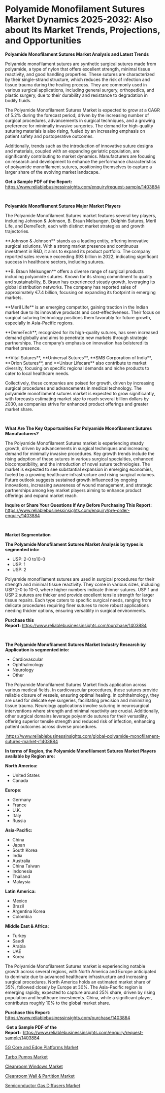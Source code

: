 <p><h1>Polyamide Monofilament Sutures Market Dynamics 2025-2032: Also about Its Market Trends, Projections, and Opportunities</h1></p><p><strong>Polyamide Monofilament Sutures Market Analysis and Latest Trends</strong></p>
<p><p>Polyamide monofilament sutures are synthetic surgical sutures made from polyamide, a type of nylon that offers excellent strength, minimal tissue reactivity, and good handling properties. These sutures are characterized by their single-strand structure, which reduces the risk of infection and tissue trauma during the healing process. They are commonly used in various surgical applications, including general surgery, orthopedics, and plastic surgery, due to their durability and resistance to degradation in bodily fluids.</p><p>The Polyamide Monofilament Sutures Market is expected to grow at a CAGR of 5.2% during the forecast period, driven by the increasing number of surgical procedures, advancements in surgical techniques, and a growing preference for minimally invasive surgeries. The demand for high-quality suturing materials is also rising, fueled by an increasing emphasis on patient safety and postoperative outcomes. </p><p>Additionally, trends such as the introduction of innovative suture designs and materials, coupled with an expanding geriatric population, are significantly contributing to market dynamics. Manufacturers are focusing on research and development to enhance the performance characteristics of polyamide monofilament sutures, positioning themselves to capture a larger share of the evolving market landscape.</p></p>
<p><strong>Get a Sample PDF of the Report:&nbsp;</strong> <a href="https://www.reliablebusinessinsights.com/enquiry/request-sample/1403884?utm_campaign=63&utm_medium=2&utm_source=Github&utm_content=ia&utm_term=28032025&utm_id=polyamide-monofilament-sutures">https://www.reliablebusinessinsights.com/enquiry/request-sample/1403884</a></p>
<p>&nbsp;</p>
<p><strong>Polyamide Monofilament Sutures Major Market Players</strong></p>
<p><p>The Polyamide Monofilament Sutures market features several key players, including Johnson & Johnson, B. Braun Melsungen, Dolphin Sutures, Meril Life, and DemeTech, each with distinct market strategies and growth trajectories.</p><p>**Johnson & Johnson** stands as a leading entity, offering innovative surgical solutions. With a strong market presence and continuous investment in R&D, it aims to expand its product portfolio. The company reported sales revenue exceeding $93 billion in 2022, indicating significant success in healthcare sectors, including sutures.</p><p>**B. Braun Melsungen** offers a diverse range of surgical products including polyamide sutures. Known for its strong commitment to quality and sustainability, B. Braun has experienced steady growth, leveraging its global distribution networks. The company has reported sales of approximately €7.4 billion, focusing on expanding its footprint in emerging markets.</p><p>**Meril Life** is an emerging competitor, gaining traction in the Indian market due to its innovative products and cost-effectiveness. Their focus on surgical suturing technology positions them favorably for future growth, especially in Asia-Pacific regions.</p><p>**DemeTech**, recognized for its high-quality sutures, has seen increased demand globally and aims to penetrate new markets through strategic partnerships. The company’s emphasis on innovation has bolstered its market presence.</p><p>**Vital Sutures**, **Universal Sutures**, **SMB Corporation of India**, **Orion Sutures**, and **Unisur Lifecare** also contribute to market diversity, focusing on specific regional demands and niche products to cater to local healthcare needs.</p><p>Collectively, these companies are poised for growth, driven by increasing surgical procedures and advancements in medical technology. The polyamide monofilament sutures market is expected to grow significantly, with forecasts estimating market size to reach several billion dollars by 2030, as companies strive for enhanced product offerings and greater market share.</p></p>
<p>&nbsp;</p>
<p><strong>What Are The Key Opportunities For Polyamide Monofilament Sutures Manufacturers?</strong></p>
<p><p>The Polyamide Monofilament Sutures market is experiencing steady growth, driven by advancements in surgical techniques and increasing demand for minimally invasive procedures. Key growth trends include the rising adoption of these sutures in various surgical specialties, enhanced biocompatibility, and the introduction of novel suture technologies. The market is expected to see substantial expansion in emerging economies, fueled by a growing healthcare infrastructure and rising surgical volumes. Future outlook suggests sustained growth influenced by ongoing innovations, increasing awareness of wound management, and strategic partnerships among key market players aiming to enhance product offerings and expand market reach.</p></p>
<p><strong>Inquire or Share Your Questions If Any Before Purchasing This Report:</strong> <a href="https://www.reliablebusinessinsights.com/enquiry/pre-order-enquiry/1403884?utm_campaign=63&utm_medium=2&utm_source=Github&utm_content=ia&utm_term=28032025&utm_id=polyamide-monofilament-sutures">https://www.reliablebusinessinsights.com/enquiry/pre-order-enquiry/1403884</a></p>
<p>&nbsp;</p>
<p><strong>Market Segmentation</strong></p>
<p><strong>The Polyamide Monofilament Sutures Market Analysis by types is segmented into:</strong></p>
<p><ul><li>USP: 2-0 to10-0</li><li>USP: 1</li><li>USP: 2</li></ul></p>
<p><p>Polyamide monofilament sutures are used in surgical procedures for their strength and minimal tissue reactivity. They come in various sizes, including USP 2-0 to 10-0, where higher numbers indicate thinner sutures. USP 1 and USP 2 sutures are thicker and provide excellent tensile strength for larger tissue repairs. Each type caters to specific surgical needs, ranging from delicate procedures requiring finer sutures to more robust applications needing thicker options, ensuring versatility in surgical environments.</p></p>
<p><strong>Purchase this Report:&nbsp;</strong><a href="https://www.reliablebusinessinsights.com/purchase/1403884?utm_campaign=63&utm_medium=2&utm_source=Github&utm_content=ia&utm_term=28032025&utm_id=polyamide-monofilament-sutures">https://www.reliablebusinessinsights.com/purchase/1403884</a></p>
<p>&nbsp;</p>
<p><strong>The Polyamide Monofilament Sutures Market Industry Research by Application is segmented into:</strong></p>
<p><ul><li>Cardiovascular</li><li>Ophthalmology</li><li>Neurology</li><li>Other</li></ul></p>
<p><p>The Polyamide Monofilament Sutures Market finds application across various medical fields. In cardiovascular procedures, these sutures provide reliable closure of vessels, ensuring optimal healing. In ophthalmology, they are used for delicate eye surgeries, facilitating precision and minimizing tissue trauma. Neurology applications involve suturing in neurosurgical interventions where strength and minimal reactivity are crucial. Additionally, other surgical domains leverage polyamide sutures for their versatility, offering superior tensile strength and reduced risk of infection, enhancing patient outcomes across diverse procedures.</p></p>
<p><a href="https://www.reliablebusinessinsights.com/global-polyamide-monofilament-sutures-market-r1403884?utm_campaign=63&utm_medium=2&utm_source=Github&utm_content=ia&utm_term=28032025&utm_id=polyamide-monofilament-sutures">&nbsp;https://www.reliablebusinessinsights.com/global-polyamide-monofilament-sutures-market-r1403884</a></p>
<p><strong>In terms of Region, the Polyamide Monofilament Sutures Market Players available by Region are:</strong></p>
<p>
    <p> <strong> North America: </strong>
        <ul>
            <li>United States</li>
            <li>Canada</li>
        </ul>
        </p> 
    <p> <strong> Europe: </strong>
        <ul>
            <li>Germany</li>
            <li>France</li>
            <li>U.K.</li>
            <li>Italy</li>
            <li>Russia</li>
        </ul>
        </p> 
    <p> <strong> Asia-Pacific: </strong>
        <ul>
            <li>China</li>
            <li>Japan</li>
            <li>South Korea</li>
            <li>India</li>
            <li>Australia</li>
            <li>China Taiwan</li>
            <li>Indonesia</li>
            <li>Thailand</li>
            <li>Malaysia</li>
        </ul>
        </p> 
    <p> <strong> Latin America: </strong>
        <ul>
            <li>Mexico</li>
            <li>Brazil</li>
            <li>Argentina Korea</li>
            <li>Colombia</li>
        </ul>
        </p> 
    <p> <strong> Middle East & Africa: </strong>
        <ul>
            <li>Turkey</li>
            <li>Saudi</li>
            <li>Arabia</li>
            <li>UAE</li>
            <li>Korea</li>
        </ul>
    </p>
    </p>
<p><p>The Polyamide Monofilament Sutures market is experiencing notable growth across several regions, with North America and Europe anticipated to dominate due to advanced healthcare infrastructure and increasing surgical procedures. North America holds an estimated market share of 35%, followed closely by Europe at 30%. The Asia-Pacific region is emerging rapidly, expected to capture around 25% share, driven by rising population and healthcare investments. China, while a significant player, contributes roughly 10% to the global market share.</p></p>
<p><strong>Purchase this Report: </strong><a href="https://www.reliablebusinessinsights.com/purchase/1403884?utm_campaign=63&utm_medium=2&utm_source=Github&utm_content=ia&utm_term=28032025&utm_id=polyamide-monofilament-sutures">https://www.reliablebusinessinsights.com/purchase/1403884</a></p>
<p>&nbsp;<strong>Get a Sample PDF of the Report:&nbsp;&nbsp;</strong><a href="https://www.reliablebusinessinsights.com/enquiry/request-sample/1403884?utm_campaign=63&utm_medium=2&utm_source=Github&utm_content=ia&utm_term=28032025&utm_id=polyamide-monofilament-sutures">https://www.reliablebusinessinsights.com/enquiry/request-sample/1403884</a></p>
<p><strong></strong></p>
<p><p><a href="https://github.com/sokurgleyde/Market-Research-Report-List-1/blob/main/5g-core-and-edge-platforms-market.md?utm_campaign=63&utm_medium=2&utm_source=Github&utm_content=ia&utm_term=28032025&utm_id=polyamide-monofilament-sutures">5G Core and Edge Platforms Market</a></p><p><a href="https://github.com/jemmysolin5k/Market-Research-Report-List-1/blob/main/turbo-pumps-market.md?utm_campaign=63&utm_medium=2&utm_source=Github&utm_content=ia&utm_term=28032025&utm_id=polyamide-monofilament-sutures">Turbo Pumps Market</a></p><p><a href="https://github.com/kaniselway4c/Market-Research-Report-List-1/blob/main/cleanroom-windows-market.md?utm_campaign=63&utm_medium=2&utm_source=Github&utm_content=ia&utm_term=28032025&utm_id=polyamide-monofilament-sutures">Cleanroom Windows Market</a></p><p><a href="https://github.com/steegwajma22/Market-Research-Report-List-1/blob/main/cleanroom-wall-partition-market.md?utm_campaign=63&utm_medium=2&utm_source=Github&utm_content=ia&utm_term=28032025&utm_id=polyamide-monofilament-sutures">Cleanroom Wall & Partition Market</a></p><p><a href="https://github.com/rubiogruis0p/Market-Research-Report-List-1/blob/main/semiconductor-gas-diffusers-market.md?utm_campaign=63&utm_medium=2&utm_source=Github&utm_content=ia&utm_term=28032025&utm_id=polyamide-monofilament-sutures">Semiconductor Gas Diffusers Market</a></p></p>